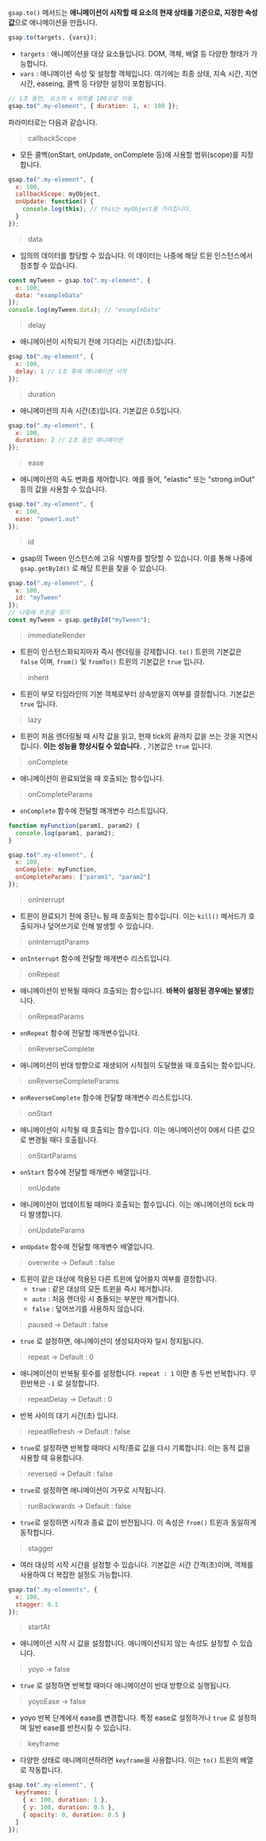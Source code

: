 `gsap.to()` 메서드는 **애니메이션이 시작할 때 요소의 현재 상태를 기준으로, 지정한 속성 값**으로 애니메이션을 만듭니다.

```js
gsap.to(targets, {vars});
```

- `targets` : 애니메이션을 대상 요소들입니다. DOM, 객체, 배열 등 다양한 형태가 가능합니다.
- `vars` : 애니메이션 속성 및 설정할 객체입니다. 여기에는 최종 상태, 지속 시간, 지연 시간, easeing, 콜백 등 다양한 설정이 포함됩니다.

```js
// 1초 동안, 요소의 x 위치를 100으로 이동
gsap.to(".my-element", { duration: 1, x: 100 });
```


파라미터로는 다음과 같습니다.

> callbackScope
- 모든 콜백(onStart, onUpdate, onComplete 등)에 사용할 범위(scope)를 지정합니다.
```js
gsap.to(".my-element", {
  x: 100,
  callbackScope: myObject,
  onUpdate: function() {
    console.log(this); // this는 myObject를 가리킵니다.
  }
});

```

> data
- 임의의 데이터를 할당할 수 있습니다. 이 데이터는 나중에 해당 트윈 인스턴스에서 참조할 수 있습니다.
```js
const myTween = gsap.to(".my-element", {
  x: 100,
  data: "exampleData"
});
console.log(myTween.data); // "exampleData"

```

> delay 
- 애니메이션이 시작되기 전에 기다리는 시간(초)입니다.
```js
gsap.to(".my-element", {
  x: 100,
  delay: 1 // 1초 후에 애니메이션 시작
});

```

> duration
- 애니메이션의 지속 시간(초)입니다. 기본값은 0.5입니다.
```js
gsap.to(".my-element", {
  x: 100,
  duration: 2 // 2초 동안 애니메이션
});

```

> ease
- 애니메이션의 속도 변화를 제어합니다. 예를 들어, "elastic" 또는 "strong.inOut" 등의 값을 사용할 수 있습니다.
```js
gsap.to(".my-element", {
  x: 100,
  ease: "power1.out"
});

```

> id
- gsap의 Tween 인스턴스에 고유 식별자를 할당할 수 있습니다. 이를 통해 나중에 `gsap.getById()` 로 해당 트윈을 찾을 수 있습니다.
```js
gsap.to(".my-element", {
  x: 100,
  id: "myTween"
});
// 나중에 트윈을 찾기
const myTween = gsap.getById("myTween");

```

> immediateRender
- 트윈이 인스턴스화되지마자 즉시 렌더링을 강제합니다. `to()` 트윈의 기본값은 `false` 이며, `from()` 및 `fromTo()` 트윈의 기본값은 `true` 입니다.

> inherit
- 트윈이 부모 타임라인의 기본 객체로부터 상속받을지 여부를 결정합니다. 기본값은 `true` 입니다.

> lazy 
- 트윈이 처음 렌더링될 때 시작 값을 읽고, 현재 tick의 끝까지 값을 쓰는 것을 지연시킵니다. **이는 성능을 향상시킬 수 있습니다.** , 기본값은 `true` 입니다.

> onComplete
- 애니메이션이 완료되었을 때 호출되는 함수입니다.

> onCompleteParams
- `onComplete` 함수에 전달할 매개변수 리스트입니다.
```js
function myFunction(param1, param2) {
  console.log(param1, param2);
}

gsap.to(".my-element", {
  x: 100,
  onComplete: myFunction,
  onCompleteParams: ["param1", "param2"]
});

```

> onInterrupt
- 트윈이 완료되기 전에 중단ㄴ될 때 호출되는 함수입니다. 이는 `kill()` 메서드가 호출되거나 덮어쓰기로 인해 발생할 수 있습니다.

> onInterruptParams
- `onInterrupt` 함수에 전달할 매개변수 리스트입니다.

> onRepeat
- 애니메이션이 반복될 때마다 호출되는 함수입니다. **바복이 설정된 경우에는 발생**합니다.

> onRepeatParams
- `onRepeat` 함수에 전달할 매개변수입니다.

> onReverseComplete
- 애니메이션이 반대 방향으로 재생되어 시작점이 도달했을 때 호출되는 함수입니다.

> onReverseCompleteParams
- `onReverseComplete` 함수에 전달할 매개변수 리스트입니다.

> onStart
- 애니메이션이 시작될 때 호출되는 함수입니다. 이는 애니메이션이 0에서 다른 값으로 변경될 때다 호출됩니다.

> onStartParams
- `onStart` 함수에 전달할 매개변수 배열입니다.

> onUpdate
- 애니메이션이 업데이트될 때마다 호출되는 함수입니다. 이는 애니메이션의 tick 마다 발생합니다.

> onUpdateParams
- `onUpdate` 함수에 전달할 매개변수 배열입니다.

> overwrite -> Default : false
- 트윈이 같은 대상에 적용된 다른 트윈에 덮어쓸지 여부를 결정합니다.
	-  `true` : 같은 대상의 모든 트윈을 즉시 제거합니다.
	-  `auto` : 처음 렌더링 시 충돌되는 부분만 제거합니다.
	-  `false` : 덮어쓰기를 사용하지 않습니다.

> paused -> Default : false
- `true` 로 설정하면, 애니메이션이 생성되자마자 일시 정지됩니다.

> repeat -> Default : 0
- 애니메이션이 반복될 횟수를 설정합니다. `repeat : 1` 이먄 총 두번 반복합니다. 무한반복은 `-1` 로 설정합니다.

> repeatDelay -> Default : 0
- 반복 사이의 대기 시간(초) 입니다.

> repeatRefresh -> Default : false
- `true`로 설정하면 반복할 때마다 시작/종료 값을 다시 기록합니다. 이는 동적 값을 사용할 때 유용합니다.

> reversed -> Default : false
- `true`로 설정하면 애니메이션이 거꾸로 시작됩니다.

> runBackwards -> Default : false
- `true`로 설정하면 시작과 종료 값이 반전됩니다. 이 속성은 `from()` 트윈과 동일하게 동작합니다.

> stagger
- 여러 대상의 시작 시간을 설정할 수 있습니다. 기본값은 시간 간격(초)이며, 객체를 사용하여 더 복잡한 설정도 가능합니다.
```js
gsap.to(".my-elements", {
  x: 100,
  stagger: 0.1
});

```

> startAt
- 애니메이션 시작 시 값을 설정합니다. 애니메이션되지 않는 속성도 설정할 수 있습니다.

> yoyo -> false
- `true` 로 설정하면 반복할 때마다 애니메이션이 반대 방향으로 실행됩니다.

> yoyoEase -> false
- yoyo 반복 단계에서 ease를 변경합니다. 특정 ease로 설정하거나 `true` 로 설정하며 일반 ease를 반전시킬 수 있습니다.

> keyframe
- 다양한 상태로 애니메이션하려면 `keyframe`을 사용합니다. 이는 `to()` 트윈의 배열로 작동합니다.
```js
gsap.to(".my-element", {
  keyframes: [
    { x: 100, duration: 1 },
    { y: 100, duration: 0.5 },
    { opacity: 0, duration: 0.5 }
  ]
});

```

